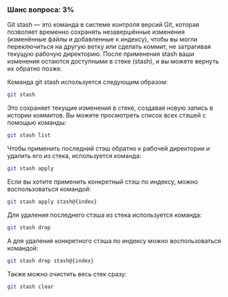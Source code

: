 ### Шанс вопроса: 3%

Git stash — это команда в системе контроля версий Git, которая позволяет временно сохранять незавершённые изменения (изменённые файлы и добавленные к индексу), чтобы вы могли переключиться на другую ветку или сделать коммит, не затрагивая текущую рабочую директорию. После применения stash ваши изменения остаются доступными в стеке (stash), и вы можете вернуть их обратно позже.

Команда git stash используется следующим образом:
```bash
git stash
```
Это сохраняет текущие изменения в стеке, создавая новую запись в истории коммитов. Вы можете просмотреть список всех стэшей с помощью команды:
```bash
git stash list
```
Чтобы применить последний стэш обратно к рабочей директории и удалить его из стека, используется команда:
```bash
git stash apply
```
Если вы хотите применить конкретный стэш по индексу, можно воспользоваться командой:
```bash
git stash apply stash@{index}
```
Для удаления последнего стэша из стека используется команда:
```bash
git stash drop
```
А для удаления конкретного стэша по индексу можно воспользоваться командой:
```bash
git stash drop stash@{index}
```
Также можно очистить весь стек сразу:
```bash
git stash clear
```